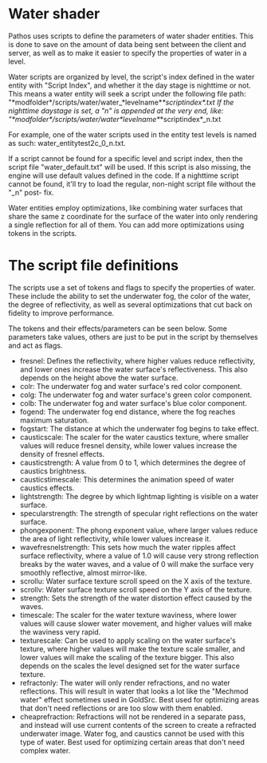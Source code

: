 # Water shader

Pathos uses scripts to define the parameters of water shader entities. This is done to save on the amount of
data being sent between the client and server, as well as to make it easier to specify the properties of water
in a level.

Water scripts are organized by level, the script's index defined in the water entity with "Script Index", and
whether it the day stage is nighttime or not. This means a water entity will seek a script under the following
file path:
"\*modfolder\*/scripts/water/water_\*levelname\*_\*scriptindex\*.txt
If the nighttime daystage is set, a "_n" is appended at the very end, like:
"\*modfolder\*/scripts/water/water_\*levelname\*_\*scriptindex\*_n.txt

For example, one of the water scripts used in the entity test levels is named as such:
water_entitytest2c_0_n.txt.

If a script cannot be found for a specific level and script index, then the script file "water_default.txt"
will be used. If this script is also missing, the engine will use default values defined in the code. If a
nighttime script cannot be found, it'll try to load the regular, non-night script file without the "_n" post-
fix.

Water entities employ optimizations, like combining water surfaces that share the same z coordinate for the
surface of the water into only rendering a single reflection for all of them. You can add more optimizations
using tokens in the scripts.

# The script file definitions

The scripts use a set of tokens and flags to specify the properties of water. These include the ability to set
the underwater fog, the color of the water, the degree of reflectivity, as well as several optimizations that
cut back on fidelity to improve performance.

The tokens and their effects/parameters can be seen below. Some parameters take values, others are just to be
put in the script by themselves and act as flags.

 - fresnel: Defines the reflectivity, where higher values reduce reflectivity, and lower ones increase the
 water surface's reflectiveness. This also depends on the height above the water surface.
 - colr: The underwater fog and water surface's red color component.
 - colg: The underwater fog and water surface's green color component.
 - colb: The underwater fog and water surface's blue color component.
 - fogend: The underwater fog end distance, where the fog reaches maximum saturation.
 - fogstart: The distance at which the underwater fog begins to take effect.
 - causticscale: The scaler for the water caustics texture, where smaller values will reduce fresnel density,
 while lower values increase the density of fresnel effects.
 - causticstrength: A value from 0 to 1, which determines the degree of caustics brightness.
 - causticstimescale: This determines the animation speed of water caustics effects.
 - lightstrength: The degree by which lightmap lighting is visible on a water surface.
 - specularstrength: The strength of specular right reflections on the water surface.
 - phongexponent: The phong exponent value, where larger values reduce the area of light reflectivity, while
 lower values increase it.
 - wavefresnelstrength: This sets how much the water ripples affect surface reflectivity, where a value of
 1.0 will cause very strong reflection breaks by the water waves, and a value of 0 will make the surface
 very smoothly reflective, almost mirror-like.
 - scrollu: Water surface texture scroll speed on the X axis of the texture.
 - scrollv: Water surface texture scroll speed on the Y axis of the texture.
 - strength: Sets the strength of the water distortion effect caused by the waves.
 - timescale: The scaler for the water texture waviness, where lower values will cause slower water movement,
 and higher values will make the waviness very rapid.
 - texturescale: Can be used to apply scaling on the water surface's texture, where higher values will make
 the texture scale smaller, and lower values will make the scaling of the texture bigger. This also depends
 on the scales the level designed set for the water surface texture.
 - refractonly: The water will only render refractions, and no water reflections. This will result in water
 that looks a lot like the "Mechmod water" effect sometimes used in GoldSrc. Best used for optimizing areas
 that don't need reflections or are too slow with them enabled.
 - cheaprefraction: Refractions will not be rendered in a separate pass, and instead will use current 
 contents of the screen to create a refracted underwater image. Water fog, and caustics cannot be used with
 this type of water. Best used for optimizing certain areas that don't need complex water.
